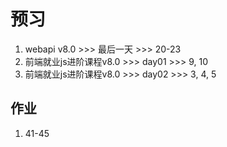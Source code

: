# 预习

1. webapi v8.0 >>> 最后一天 >>> 20-23
2. 前端就业js进阶课程v8.0 >>> day01 >>> 9, 10
3. 前端就业js进阶课程v8.0 >>> day02 >>> 3, 4, 5

## 作业

1. 41-45
